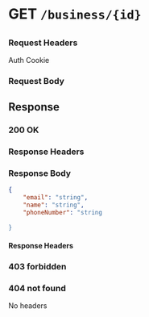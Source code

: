 # GET `/business/{id}`

## 

### Request Headers

Auth Cookie

### Request Body

## Response

### 200 OK

### Response Headers

### Response Body

```json
{
    "email": "string",
    "name": "string",
    "phoneNumber": "string
    
}
```

#### Response Headers

### 403 forbidden
### 404 not found

No headers
